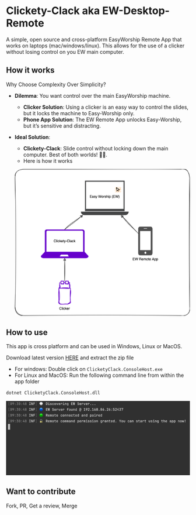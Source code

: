 # Clickety-Clack aka EW-Desktop-Remote
A simple, open source and cross-platform EasyWorship Remote App that works on laptops (mac/windows/linux).
This allows for the use of a clicker without losing control on you EW main computer.

## How it works
Why Choose Complexity Over Simplicity?

- **Dilemma**: You want control over the main EasyWorship machine.
   - **Clicker Solution**: Using a clicker is an easy way to control the slides, but it locks the machine to Easy-Worship only.
   - **Phone App Solution**: The EW Remote App unlocks Easy-Worship, but it’s sensitive and distracting.
- **Ideal Solution**: 
   - **Clickety-Clack**: Slide control without locking down the main computer. Best of both worlds! 🍌💡.
   - Here is how it works 


  ![Architecture](./docs/imgs/ClicketyClack.png)

## How to use
This app is cross platform and can be used in Windows, Linux or MacOS.

Download latest version [HERE](https://github.com/dvoaviarison/Clickety-Clack/releases) and extract the zip file
- For windows: Double click on `ClicketyClack.ConsoleHost.exe`
- For Linux and MacOS: Run the following command line from within the app folder
```bash
dotnet ClicketyClack.ConsoleHost.dll
```
![Screenshot](./docs/imgs/ClicketyClack.gif)
## Want to contribute
Fork, PR, Get a review, Merge